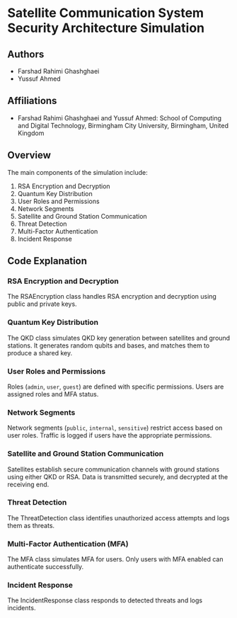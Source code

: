 # Satellite Communication System Security Architecture Simulation


## Authors

- Farshad Rahimi Ghashghaei
- Yussuf Ahmed

## Affiliations

- Farshad Rahimi Ghashghaei and Yussuf Ahmed: School of Computing and Digital Technology, Birmingham City University, Birmingham, United Kingdom

## Overview

The main components of the simulation include:

1. RSA Encryption and Decryption
2. Quantum Key Distribution
3. User Roles and Permissions
4. Network Segments
5. Satellite and Ground Station Communication
6. Threat Detection
7. Multi-Factor Authentication
8. Incident Response

## Code Explanation

### RSA Encryption and Decryption

The RSAEncryption class handles RSA encryption and decryption using public and private keys.

### Quantum Key Distribution

The QKD class simulates QKD key generation between satellites and ground stations. It generates random qubits and bases, and matches them to produce a shared key.

### User Roles and Permissions

Roles (`admin`, `user`, `guest`) are defined with specific permissions. Users are assigned roles and MFA status.

### Network Segments

Network segments (`public`, `internal`, `sensitive`) restrict access based on user roles. Traffic is logged if users have the appropriate permissions.

### Satellite and Ground Station Communication

Satellites establish secure communication channels with ground stations using either QKD or RSA. Data is transmitted securely, and decrypted at the receiving end.

### Threat Detection

The ThreatDetection class identifies unauthorized access attempts and logs them as threats.

### Multi-Factor Authentication (MFA)

The MFA class simulates MFA for users. Only users with MFA enabled can authenticate successfully.

### Incident Response

The IncidentResponse class responds to detected threats and logs incidents.
